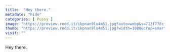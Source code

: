 ```yaml
---
title:  "Hey there."
metadate: "hide"
categories: [ Pussy ]
image: "https://preview.redd.it/ikpnan9lu4m51.jpg?auto=webp&s=713f778cff3ff723909cb9242a4fdf66462c11c4"
thumb: "https://preview.redd.it/ikpnan9lu4m51.jpg?width=1080&crop=smart&auto=webp&s=fa23eee252eeb21ce8379e093ae717262fb28942"
visit: ""
---
```

Hey there.
